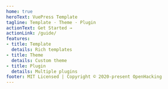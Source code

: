 ```yaml
---
home: true
heroText: VuePress Template
tagline: Template · Theme · Plugin
actionText: Get Started →
actionLink: /guide/
features:
- title: Template
  details: Rich templates
- title: Theme
  details: Custom theme
- title: Plugin
  details: Multiple plugins
footer: MIT Licensed | Copyright © 2020-present OpenHacking
---
```

